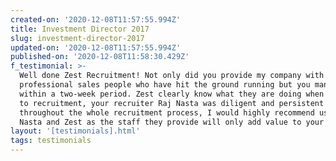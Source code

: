 ```yaml
---
created-on: '2020-12-08T11:57:55.994Z'
title: Investment Director 2017
slug: investment-director-2017
updated-on: '2020-12-08T11:57:55.994Z'
published-on: '2020-12-08T11:58:30.429Z'
f_testimonial: >-
  Well done Zest Recruitment! Not only did you provide my company with four very
  professional sales people who have hit the ground running but you managed it
  within a two-week period. Zest clearly know what they are doing when it comes
  to recruitment, your recruiter Raj Nasta was diligent and persistent
  throughout the whole recruitment process, I would highly recommend using Raj
  Nasta and Zest as the staff they provide will only add value to your business.
layout: '[testimonials].html'
tags: testimonials
---
```



